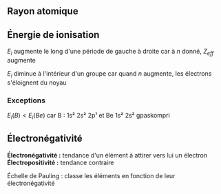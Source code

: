 
## Rayon atomique
## Énergie de ionisation
$E_{i}$ augmente le long d'une période de gauche à droite car à $n$ donné, $Z_{eff}$ augmente

$E_{i}$ diminue à l'intérieur d'un groupe car quand $n$ augmente, les électrons s'éloignent du noyau

### Exceptions

$E_{i}(B)<E_{i}(Be)$ car B : 1s² 2s² 2p¹ et Be 1s² 2s²
gpaskompri

## Électronégativité

**Électronégativité :** tendance d'un élément à attirer vers lui un électron
**Électropositivité :** tendance contraire

Échelle de Pauling : classe les éléments en fonction de leur électronégativité